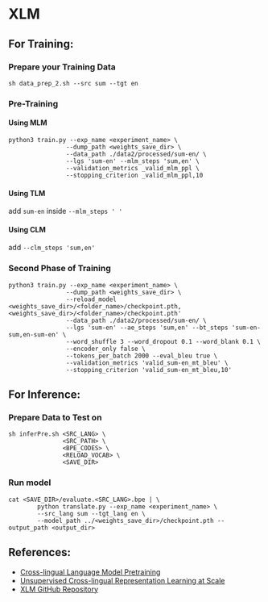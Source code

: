# XLM

## For Training:

### Prepare your Training Data

```
sh data_prep_2.sh --src sum --tgt en
```

### Pre-Training

#### Using MLM 

```
python3 train.py --exp_name <experiment_name> \
                --dump_path <weights_save_dir> \
                --data_path ./data2/processed/sum-en/ \
                --lgs 'sum-en' --mlm_steps 'sum,en' \
                --validation_metrics _valid_mlm_ppl \
                --stopping_criterion _valid_mlm_ppl,10
```

#### Using TLM 

add  ```sum-en``` inside ```--mlm_steps ' '```

#### Using CLM

add ```--clm_steps 'sum,en'```

### Second Phase of Training

```
python3 train.py --exp_name <experiment_name> \
                --dump_path <weights_save_dir> \
                --reload_model <weights_save_dir>/<folder_name>/checkpoint.pth,<weights_save_dir>/<folder_name>/checkpoint.pth'
                --data_path ./data2/processed/sum-en/ \
                --lgs 'sum-en' --ae_steps 'sum,en' --bt_steps 'sum-en-sum,en-sum-en' \
                --word_shuffle 3 --word_dropout 0.1 --word_blank 0.1 \
                --encoder_only false \
                --tokens_per_batch 2000 --eval_bleu true \
                --validation_metrics 'valid_sum-en_mt_bleu' \
                --stopping_criterion 'valid_sum-en_mt_bleu,10'
```

## For Inference:

### Prepare Data to Test on

```
sh inferPre.sh <SRC_LANG> \
               <SRC_PATH> \
               <BPE_CODES> \
               <RELOAD_VOCAB> \
               <SAVE_DIR>
```

### Run model

```
cat <SAVE_DIR>/evaluate.<SRC_LANG>.bpe | \
        python translate.py --exp_name <experiment_name> \
        --src_lang sum --tgt_lang en \
        --model_path ../<weights_save_dir>/checkpoint.pth --output_path <output_dir>
```

## References:
- [Cross-lingual Language Model Pretraining](https://arxiv.org/abs/1901.07291)
- [Unsupervised Cross-lingual Representation Learning at Scale](https://arxiv.org/abs/1911.02116)
- [XLM GitHub Repository](https://github.com/facebookresearch/XLM)

